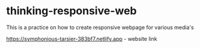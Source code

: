 # thinking-responsive-web
This is a practice on how to create responsive webpage for various media's

 https://symphonious-tarsier-383bf7.netlify.app  -  website link
